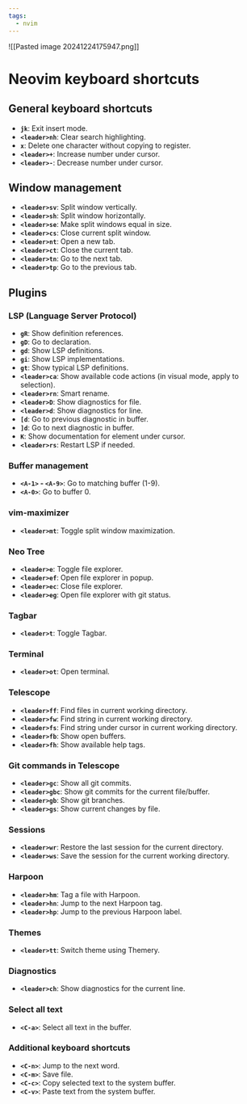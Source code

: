 ```yaml
---
tags:
  - nvim
---
```

![[Pasted image 20241224175947.png]]

# Neovim keyboard shortcuts

## General keyboard shortcuts

- **`jk`**: Exit insert mode.
- **`<leader>nh`**: Clear search highlighting.
- **`x`**: Delete one character without copying to register.
- **`<leader>+`**: Increase number under cursor.
- **`<leader>-`**: Decrease number under cursor.

## Window management

- **`<leader>sv`**: Split window vertically.
- **`<leader>sh`**: Split window horizontally.
- **`<leader>se`**: Make split windows equal in size.
- **`<leader>cs`**: Close current split window.
- **`<leader>nt`**: Open a new tab.
- **`<leader>ct`**: Close the current tab.
- **`<leader>tn`**: Go to the next tab.
- **`<leader>tp`**: Go to the previous tab.

## Plugins

### LSP (Language Server Protocol)

- **`gR`**: Show definition references.
- **`gD`**: Go to declaration.
- **`gd`**: Show LSP definitions.
- **`gi`**: Show LSP implementations.
- **`gt`**: Show typical LSP definitions.
- **`<leader>ca`**: Show available code actions (in visual mode, apply to selection).
- **`<leader>rn`**: Smart rename.
- **`<leader>D`**: Show diagnostics for file.
- **`<leader>d`**: Show diagnostics for line.
- **`[d`**: Go to previous diagnostic in buffer.
- **`]d`**: Go to next diagnostic in buffer.
- **`K`**: Show documentation for element under cursor.
- **`<leader>rs`**: Restart LSP if needed.

### Buffer management

- **`<A-1>` - `<A-9>`**: Go to matching buffer (1-9).
- **`<A-0>`**: Go to buffer 0.

### vim-maximizer

- **`<leader>mt`**: Toggle split window maximization.

### Neo Tree

- **`<leader>e`**: Toggle file explorer.
- **`<leader>ef`**: Open file explorer in popup.
- **`<leader>ec`**: Close file explorer.
- **`<leader>eg`**: Open file explorer with git status.

### Tagbar

- **`<leader>t`**: Toggle Tagbar.

### Terminal

- **`<leader>ot`**: Open terminal.

### Telescope

- **`<leader>ff`**: Find files in current working directory.
- **`<leader>fw`**: Find string in current working directory.
- **`<leader>fs`**: Find string under cursor in current working directory.
- **`<leader>fb`**: Show open buffers.
- **`<leader>fh`**: Show available help tags.

### Git commands in Telescope

- **`<leader>gc`**: Show all git commits.
- **`<leader>gbc`**: Show git commits for the current file/buffer.
- **`<leader>gb`**: Show git branches.
- **`<leader>gs`**: Show current changes by file.

### Sessions

- **`<leader>wr`**: Restore the last session for the current directory.
- **`<leader>ws`**: Save the session for the current working directory.

### Harpoon

- **`<leader>hm`**: Tag a file with Harpoon.
- **`<leader>hn`**: Jump to the next Harpoon tag.
- **`<leader>hp`**: Jump to the previous Harpoon label.

### Themes

- **`<leader>tt`**: Switch theme using Themery.

### Diagnostics

- **`<leader>ch`**: Show diagnostics for the current line.

### Select all text

- **`<C-a>`**: Select all text in the buffer.

### Additional keyboard shortcuts

- **`<C-n>`**: Jump to the next word.
- **`<C-m>`**: Save file.
- **`<C-c>`**: Copy selected text to the system buffer.
- **`<C-v>`**: Paste text from the system buffer.